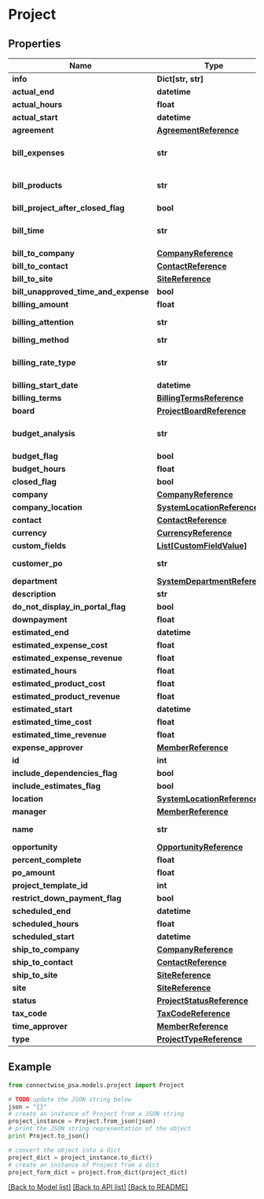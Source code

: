 # Project


## Properties
Name | Type | Description | Notes
------------ | ------------- | ------------- | -------------
**info** | **Dict[str, str]** |  | [optional] 
**actual_end** | **datetime** |  | [optional] 
**actual_hours** | **float** |  | [optional] 
**actual_start** | **datetime** |  | [optional] 
**agreement** | [**AgreementReference**](AgreementReference.md) |  | [optional] 
**bill_expenses** | **str** |  Required On Updates; | [optional] 
**bill_products** | **str** |  Required On Updates; | [optional] 
**bill_project_after_closed_flag** | **bool** |  | [optional] 
**bill_time** | **str** |  Required On Updates; | [optional] 
**bill_to_company** | [**CompanyReference**](CompanyReference.md) |  | [optional] 
**bill_to_contact** | [**ContactReference**](ContactReference.md) |  | [optional] 
**bill_to_site** | [**SiteReference**](SiteReference.md) |  | [optional] 
**bill_unapproved_time_and_expense** | **bool** |  | [optional] 
**billing_amount** | **float** |  | [optional] 
**billing_attention** | **str** |  Max length: 50; | [optional] 
**billing_method** | **str** |  | 
**billing_rate_type** | **str** |  Required On Updates; | [optional] 
**billing_start_date** | **datetime** |  | [optional] 
**billing_terms** | [**BillingTermsReference**](BillingTermsReference.md) |  | [optional] 
**board** | [**ProjectBoardReference**](ProjectBoardReference.md) |  | [optional] 
**budget_analysis** | **str** |  Required On Updates; | [optional] 
**budget_flag** | **bool** |  | [optional] 
**budget_hours** | **float** |  | [optional] 
**closed_flag** | **bool** |  | [optional] 
**company** | [**CompanyReference**](CompanyReference.md) |  | [optional] 
**company_location** | [**SystemLocationReference**](SystemLocationReference.md) |  | [optional] 
**contact** | [**ContactReference**](ContactReference.md) |  | [optional] 
**currency** | [**CurrencyReference**](CurrencyReference.md) |  | [optional] 
**custom_fields** | [**List[CustomFieldValue]**](CustomFieldValue.md) |  | [optional] 
**customer_po** | **str** |  Max length: 50; | [optional] 
**department** | [**SystemDepartmentReference**](SystemDepartmentReference.md) |  | [optional] 
**description** | **str** |  | [optional] 
**do_not_display_in_portal_flag** | **bool** |  | [optional] 
**downpayment** | **float** |  | [optional] 
**estimated_end** | **datetime** |  | 
**estimated_expense_cost** | **float** |  | [optional] 
**estimated_expense_revenue** | **float** |  | [optional] 
**estimated_hours** | **float** |  | [optional] 
**estimated_product_cost** | **float** |  | [optional] 
**estimated_product_revenue** | **float** |  | [optional] 
**estimated_start** | **datetime** |  | 
**estimated_time_cost** | **float** |  | [optional] 
**estimated_time_revenue** | **float** |  | [optional] 
**expense_approver** | [**MemberReference**](MemberReference.md) |  | [optional] 
**id** | **int** |  | [optional] 
**include_dependencies_flag** | **bool** |  | [optional] 
**include_estimates_flag** | **bool** |  | [optional] 
**location** | [**SystemLocationReference**](SystemLocationReference.md) |  | [optional] 
**manager** | [**MemberReference**](MemberReference.md) |  | [optional] 
**name** | **str** |  Max length: 100; | 
**opportunity** | [**OpportunityReference**](OpportunityReference.md) |  | [optional] 
**percent_complete** | **float** |  | [optional] 
**po_amount** | **float** |  | [optional] 
**project_template_id** | **int** |  | [optional] 
**restrict_down_payment_flag** | **bool** |  | [optional] 
**scheduled_end** | **datetime** |  | [optional] 
**scheduled_hours** | **float** |  | [optional] 
**scheduled_start** | **datetime** |  | [optional] 
**ship_to_company** | [**CompanyReference**](CompanyReference.md) |  | [optional] 
**ship_to_contact** | [**ContactReference**](ContactReference.md) |  | [optional] 
**ship_to_site** | [**SiteReference**](SiteReference.md) |  | [optional] 
**site** | [**SiteReference**](SiteReference.md) |  | [optional] 
**status** | [**ProjectStatusReference**](ProjectStatusReference.md) |  | [optional] 
**tax_code** | [**TaxCodeReference**](TaxCodeReference.md) |  | [optional] 
**time_approver** | [**MemberReference**](MemberReference.md) |  | [optional] 
**type** | [**ProjectTypeReference**](ProjectTypeReference.md) |  | [optional] 

## Example

```python
from connectwise_psa.models.project import Project

# TODO update the JSON string below
json = "{}"
# create an instance of Project from a JSON string
project_instance = Project.from_json(json)
# print the JSON string representation of the object
print Project.to_json()

# convert the object into a dict
project_dict = project_instance.to_dict()
# create an instance of Project from a dict
project_form_dict = project.from_dict(project_dict)
```
[[Back to Model list]](../README.md#documentation-for-models) [[Back to API list]](../README.md#documentation-for-api-endpoints) [[Back to README]](../README.md)


